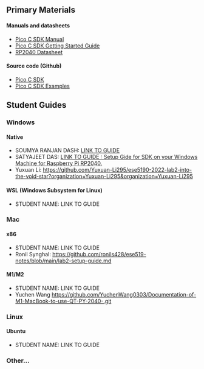 ## Primary Materials
#### Manuals and datasheets
- [Pico C SDK Manual](https://datasheets.raspberrypi.com/pico/raspberry-pi-pico-c-sdk.pdf)
- [Pico C SDK Getting Started Guide](https://datasheets.raspberrypi.com/pico/getting-started-with-pico.pdf)
- [RP2040 Datasheet](https://datasheets.raspberrypi.com/rp2040/rp2040-datasheet.pdf)

#### Source code (Github)
- [Pico C SDK](https://github.com/raspberrypi/pico-sdk)
- [Pico C SDK Examples](https://github.com/raspberrypi/pico-examples)

## Student Guides

### Windows

#### Native
- SOUMYA RANJAN DASH: [LINK TO GUIDE](https://github.com/unlim-int-soumya/-Lab-2-SETUP-GUIDE/blob/main/README.md)
- SATYAJEET DAS: [LINK TO GUIDE : Setup Gide for SDK on your Windows Machine for Raspberry Pi RP2040.](https://github.com/satyajeetburla/-Lab-2-SETUP-GUIDE)
- Yuxuan Li: https://github.com/Yuxuan-Li295/ese5190-2022-lab2-into-the-void-star?organization=Yuxuan-Li295&organization=Yuxuan-Li295
#### WSL (Windows Subsystem for Linux)
- STUDENT NAME: LINK TO GUIDE
### Mac
#### x86
- STUDENT NAME: LINK TO GUIDE
- Ronil Synghal: https://github.com/ronils428/ese519-notes/blob/main/lab2-setup-guide.md
#### M1/M2
- STUDENT NAME: LINK TO GUIDE
- Yuchen Wang https://github.com/YuchenWang0303/Documentation-of-M1-MacBook-to-use-QT-PY-2040-.git
### Linux
#### Ubuntu
- STUDENT NAME: LINK TO GUIDE
### Other...
